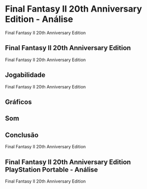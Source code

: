 ---
---

# Final Fantasy II 20th Anniversary Edition - Análise

Final Fantasy II 20th Anniversary Edition

## Final Fantasy II 20th Anniversary Edition

Final Fantasy II 20th Anniversary Edition

## Jogabilidade

Final Fantasy II 20th Anniversary Edition

## Gráficos


## Som

## Conclusão

Final Fantasy II 20th Anniversary Edition

## Final Fantasy II 20th Anniversary Edition PlayStation Portable - Análise

Final Fantasy II 20th Anniversary Edition
